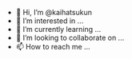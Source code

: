 - 👋 Hi, I’m @kaihatsukun
- 👀 I’m interested in ...
- 🌱 I’m currently learning ...
- 💞️ I’m looking to collaborate on ...
- 📫 How to reach me ...

<!---
kaihatsukun/kaihatsukun is a ✨ special ✨ repository because its `README.md` (this file) appears on your GitHub profile.
You can click the Preview link to take a look at your changes.
--->
